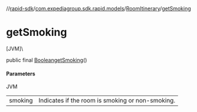//[rapid-sdk](../../../index.md)/[com.expediagroup.sdk.rapid.models](../index.md)/[RoomItinerary](index.md)/[getSmoking](get-smoking.md)

# getSmoking

[JVM]\

public final [Boolean](https://docs.oracle.com/javase/8/docs/api/java/lang/Boolean.html)[getSmoking](get-smoking.md)()

#### Parameters

JVM

| | |
|---|---|
| smoking | Indicates if the room is smoking or non-smoking. |
